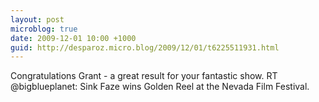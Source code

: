 ```yaml
---
layout: post
microblog: true
date: 2009-12-01 10:00 +1000
guid: http://desparoz.micro.blog/2009/12/01/t6225511931.html
---
```

Congratulations Grant - a great result for your fantastic show. RT @bigblueplanet: Sink Faze wins Golden Reel at the Nevada Film Festival.
